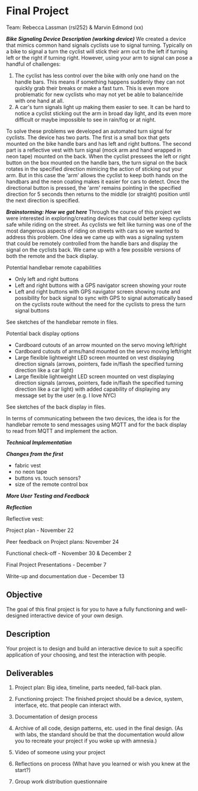 # Final Project
Team: Rebecca Lassman (rsl252) & Marvin Edmond (xx)

***Bike Signaling Device Description (working device)***
We created a device that mimics common hand signals cyclists use to signal turning. Typically on a bike to signal a turn the cyclist will stick their arm out to the left if turning left or the right if turning right.
However, using your arm to signal can pose a handful of challenges:
1. The cyclist has less control over the bike with only one hand on the handle bars. This means if something happens suddenly they can not quickly grab their breaks or make a fast turn. This is even more problematic for new cyclists who may not yet be able to balance/ride with one hand at all.
2. A car's turn signals light up making them easier to see. It can be hard to notice a cyclist sticking out the arm in broad day light, and its even more difficult or maybe impossible to see in rain/fog or at night. 

To solve these problems we developed an automated turn signal for cyclists. The device has two parts. The first is a small box that gets mounted on the bike handle bars and has left and right buttons. The second part is a reflective vest with turn signal (mock arm and hand wrapped in neon tape) mounted on the back.
When the cyclist pressees the left or right button on the box mounted on the handle bars, the turn signal on the back rotates in the specified direction mimicing the action of sticking out your arm. 
But in this case the 'arm' allows the cyclist to keep both hands on the handbars and the neon coating makes it easier for cars to detect. Once the directional button is pressed, the 'arm' remains pointing in the specified direction for 5 seconds then returns to the middle (or straight) position until the next direction is specified. 


***Brainstorming: How we got here***
Through the course of this project we were interested in exploring/creating devices that could better keep cyclists safe while riding on the street. As cyclists we felt like turning was one of the most dangerous aspects of riding on streets with cars so we wanted to address this problem. 
One idea we came up with was a signaling system that could be remotely controlled from the handle bars and display the signal on the cyclists back. We came up with a few possible versions of both the remote and the back display.  

Potential handlebar remote capabilities
- Only left and right buttons
- Left and right buttons with a GPS navigator screen showing your route
- Left and right buttons with GPS navigator screen showing route and possibility for back signal to sync with GPS to signal automatically based on the cyclists route without the need for the cyclists to press the turn signal buttons

See sketches of the handlebar remote in files.


Potential back display options
- Cardboard cutouts of an arrow mounted on the servo moving left/right
- Cardboard cutouts of arms/hand mounted on the servo moving left/right
- Large flexible lightweight LED screen mounted on vest displaying direction signals (arrows, pointers, fade in/flash the specified turning direction like a car light)
- Large flexible lightweight LED screen mounted on vest displaying direction signals (arrows, pointers, fade in/flash the specified turning direction like a car light) with added capability of displaying any message set by the user (e.g. I love NYC)

See sketches of the back display in files.

In terms of communicating between the two devices, the idea is for the handlebar remote to send messages using MQTT and for the back display to read from MQTT and implement the action.


***Technical Implementation***



***Changes from the first***
- fabric vest
- no neon tape
- buttons vs. touch sensors?
- size of the remote control box



***More User Testing and Feedback***




***Reflection***



Reflective vest:


Project plan - November 22

Peer feedback on Project plans: November 24

Functional check-off - November 30 & December 2

Final Project Presentations - December 7

Write-up and documentation due - December 13

## Objective

The goal of this final project is for you to have a fully functioning and well-designed interactive device of your own design.
 
## Description
Your project is to design and build an interactive device to suit a specific application of your choosing, and test the interaction with people. 
## Deliverables

1. Project plan: Big idea, timeline, parts needed, fall-back plan.

2. Functioning project: The finished project should be a device, system, interface, etc. that people can interact with.

3. Documentation of design process
4. Archive of all code, design patterns, etc. used in the final design. (As with labs, the standard should be that the documentation would allow you to recreate your project if you woke up with amnesia.)
5. Video of someone using your project
6. Reflections on process (What have you learned or wish you knew at the start?)

7. Group work distribution questionnaire
